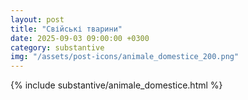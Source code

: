 ```yaml
---
layout: post
title: "Свійські тварини"
date: 2025-09-03 09:00:00 +0300
category: substantive
img: "/assets/post-icons/animale_domestice_200.png"
---
```


{% include substantive/animale_domestice.html %}
